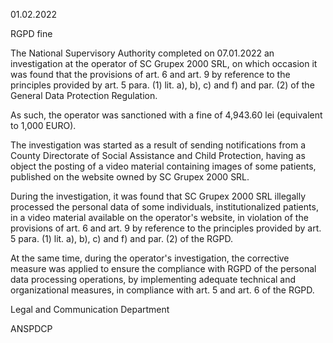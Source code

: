 01.02.2022

RGPD fine

The National Supervisory Authority completed on 07.01.2022 an investigation at the operator of SC Grupex 2000 SRL, on which occasion it was found that the provisions of art. 6 and art. 9 by reference to the principles provided by art. 5 para. (1) lit. a), b), c) and f) and par. (2) of the General Data Protection Regulation.

As such, the operator was sanctioned with a fine of 4,943.60 lei (equivalent to 1,000 EURO).

The investigation was started as a result of sending notifications from a County Directorate of Social Assistance and Child Protection, having as object the posting of a video material containing images of some patients, published on the website owned by SC Grupex 2000 SRL.

During the investigation, it was found that SC Grupex 2000 SRL illegally processed the personal data of some individuals, institutionalized patients, in a video material available on the operator's website, in violation of the provisions of art. 6 and art. 9 by reference to the principles provided by art. 5 para. (1) lit. a), b), c) and f) and par. (2) of the RGPD.

At the same time, during the operator's investigation, the corrective measure was applied to ensure the compliance with RGPD of the personal data processing operations, by implementing adequate technical and organizational measures, in compliance with art. 5 and art. 6 of the RGPD.

Legal and Communication Department

ANSPDCP
